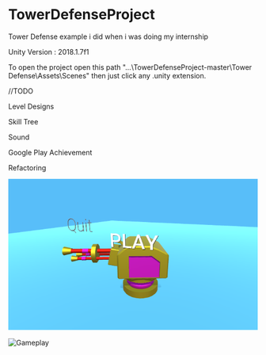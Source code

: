 # TowerDefenseProject
Tower Defense example i did when i was doing my internship

Unity Version : 2018.1.7f1

To open the project open this path "...\TowerDefenseProject-master\Tower Defense\Assets\Scenes"  then just click any .unity extension.

//TODO

Level Designs

Skill Tree

Sound

Google Play Achievement

Refactoring

![Start Screen](towerdefensegithub1.png)

![Gameplay](https://imgur.com/Ih6IKLY)
